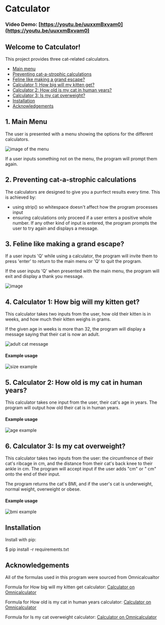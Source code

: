 # Catculator
### Video Demo: [https://youtu.be/uuxxmBxvam0](https://youtu.be/uuxxmBxvam0)

## __Welcome to Catculator!__

This project provides three cat-related calculators.
 
* [Main menu](#main-menu)  
* [Preventing cat-a-strophic calculations](#errors)  
* [Feline like making a grand escape? ](#quit)  
* [Calculator 1: How big will my kitten get?](#size)     
* [Calculator 2: How old is my cat in human years?](#years)    
* [Calculator 3: Is my cat overweight?](#weight)
* [Installation](#requirements)   
* [Acknowledgements](#thanks)

<a name="main-menu"></a>
## __1. Main Menu__

The user is presented with a menu showing the options for the different calculators. 

![image of the menu](https://github.com/Ava-HW/CS50p-final-project/assets/126925721/31404501-b53b-462f-85cd-0f3a8902baac)

If a user inputs something not on the menu, the program will prompt them again. 

<a name="errors"></a>
## __2. Preventing cat-a-strophic calculations__
The calculators are designed to give you a purrfect results every time. This is achieved by: 
* using strip() so whitespace doesn't affect how the program processes input
* ensuring calculations only proceed if a user enters a positive whole number. If any other kind of input is entered, the program prompts the user to try again and displays a message.  

<a name="quit"></a>
## __3. Feline like making a grand escape?__
If a user inputs 'Q' while using a calculator, the program will invite them to press 'enter' to return to the main menu or 'Q' to quit the program.    

If the user inputs 'Q' when presented with the main menu, the program will exit and display a thank you message. 

![image](https://github.com/Ava-HW/CS50p-final-project/assets/126925721/514f0d73-ee38-4691-81fe-4b633f3fcd6b)


<a name="size"></a>
## 4. Calculator 1: How big will my kitten get?

This calculator takes two inputs from the user, how old their kitten is in weeks, and how much their kitten weighs in grams. 

If the given age in weeks is more than 32, the program will display a message saying that their cat is now an adult. 

![adult cat message](https://github.com/Ava-HW/CS50p-final-project/assets/126925721/8394e604-2daa-45f1-a858-372e2791d14c)

#### Example usage

![size example](https://github.com/Ava-HW/CS50p-final-project/assets/126925721/6800bf92-cf5e-4104-818c-600a3977e60b)

<a name="years"></a>
## 5. Calculator 2: How old is my cat in human years?

This calculator takes one input from the user, their cat's age in years. The program will output how old their cat is in human years. 

#### Example usage

![age example](https://github.com/Ava-HW/CS50p-final-project/assets/126925721/ef763a99-4138-4563-9800-e00e688937e1)

<a name="weight"></a>
## 6. Calculator 3: Is my cat overweight?

This calculator takes two inputs from the user: the circumfrence of their cat's ribcage in cm, and the distance from their cat's back knee to their ankle in cm. The program will accept input if the user adds "cm" or " cm" onto the end of their input. 

The program returns the cat's BMI, and if the user's cat is underweight, normal weight, overweight or obese. 

#### Example usage

![bmi example](https://github.com/Ava-HW/CS50p-final-project/assets/126925721/7667c92a-e56a-4555-87cf-a3657a452d80)

<a name="requirements"></a>
## __Installation__

Install with pip:

$ pip install -r requirements.txt

<a name="thanks"></a>
## __Acknowledgements__

All of the formulas used in this program were sourced from Omnicalcualtor

Formula for How big will my kitten get calculator: [Calculator on Omnicalculator](https://www.omnicalculator.com/biology/how-big-will-my-cat-get)

Formula for How old is my cat in human years calculator: [Calculator on Omnicalculator](https://www.omnicalculator.com/biology/cat-age)

Formula for Is my cat overweight calculator: [Calculator on Omnicalculator](https://www.omnicalculator.com/biology/cat-bmi)







